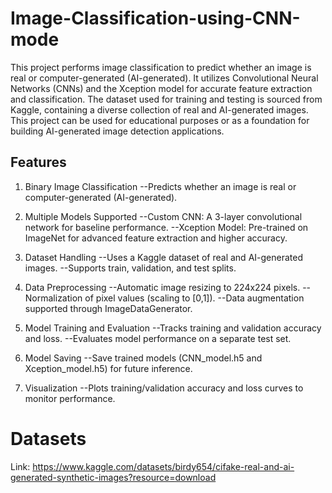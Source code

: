 # Image-Classification-using-CNN-mode

This project performs image classification to predict whether an image is real or computer-generated (AI-generated). It utilizes Convolutional Neural Networks (CNNs) and the Xception model for accurate feature extraction and classification. The dataset used for training and testing is sourced from Kaggle, containing a diverse collection of real and AI-generated images. This project can be used for educational purposes or as a foundation for building AI-generated image detection applications.


## Features


1. Binary Image Classification
 --Predicts whether an image is real or computer-generated (AI-generated).

2. Multiple Models Supported
 --Custom CNN: A 3-layer convolutional network for baseline performance.
 --Xception Model: Pre-trained on ImageNet for advanced feature extraction  and higher accuracy.

3. Dataset Handling
 --Uses a Kaggle dataset of real and AI-generated images.
 --Supports train, validation, and test splits.

4. Data Preprocessing
 --Automatic image resizing to 224x224 pixels.
 --Normalization of pixel values (scaling to [0,1]).
 --Data augmentation supported through ImageDataGenerator.

5. Model Training and Evaluation
 --Tracks training and validation accuracy and loss.
 --Evaluates model performance on a separate test set.

6. Model Saving
 --Save trained models (CNN_model.h5 and Xception_model.h5) for future inference.

7. Visualization
 --Plots training/validation accuracy and loss curves to monitor performance.

# Datasets

Link:
https://www.kaggle.com/datasets/birdy654/cifake-real-and-ai-generated-synthetic-images?resource=download




 
